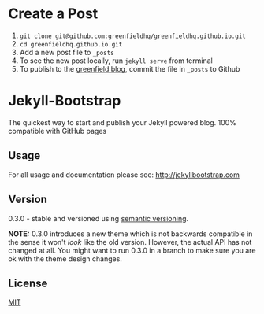 # Create a Post
1. `git clone git@github.com:greenfieldhq/greenfieldhq.github.io.git`
2. `cd greenfieldhq.github.io.git`
3. Add a new post file to `_posts`
4. To see the new post locally, run `jekyll serve` from terminal
5. To publish to the [greenfield blog](http://blog.greenfieldhq.com/), commit the file in `_posts` to Github

# Jekyll-Bootstrap

The quickest way to start and publish your Jekyll powered blog. 100% compatible with GitHub pages

## Usage

For all usage and documentation please see: <http://jekyllbootstrap.com>

## Version

0.3.0 - stable and versioned using [semantic versioning](http://semver.org/).

**NOTE:** 0.3.0 introduces a new theme which is not backwards compatible in the sense it won't _look_ like the old version.
However, the actual API has not changed at all.
You might want to run 0.3.0 in a branch to make sure you are ok with the theme design changes.

## License

[MIT](http://opensource.org/licenses/MIT)
